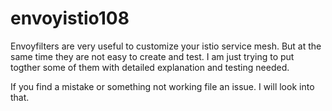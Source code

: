 # envoyistio108

Envoyfilters are very useful to customize your istio service mesh. But at the same time they are not easy to create and test. I am just trying to put togther some of them with detailed explanation and testing needed.

If you find a mistake or something not working file an issue. I will look into that.
